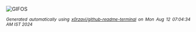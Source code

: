 <div align="justify">
<picture>
    <source media="(prefers-color-scheme: dark)" srcset="https://i.ibb.co/vVSbY2S/output-gif.gif">
    <source media="(prefers-color-scheme: light)" srcset="https://i.ibb.co/vVSbY2S/output-gif.gif">
    <img alt="GIFOS" src="https://i.ibb.co/vVSbY2S/output-gif.gif">
</picture>

<sub><i>Generated automatically using [x0rzavi/github-readme-terminal](https://github.com/x0rzavi/github-readme-terminal) on Mon Aug 12 07:04:34 AM IST 2024</i></sub>

<!-- <details>
<summary>More details</summary>

</details> -->
</div>

<!-- Image deletion URL: https://ibb.co/KbJYwCJ/3401b91905b2cc8e2f6025b639be567d -->